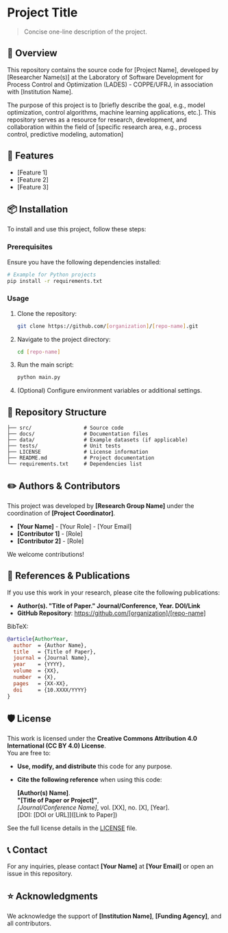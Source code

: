 # Project Title
> Concise one-line description of the project.

## 📖 Overview
This repository contains the source code for [Project Name], developed by [Researcher Name(s)] at the Laboratory of Software Development for Process Control and Optimization (LADES) - COPPE/UFRJ, in association with [Institution Name].

The purpose of this project is to [briefly describe the goal, e.g., model optimization, control algorithms, machine learning applications, etc.]. This repository serves as a resource for research, development, and collaboration within the field of [specific research area, e.g., process control, predictive modeling, automation]

## 🚀 Features
- [Feature 1]
- [Feature 2]
- [Feature 3]

## 📦 Installation
To install and use this project, follow these steps:

### Prerequisites
Ensure you have the following dependencies installed:
```bash
# Example for Python projects
pip install -r requirements.txt
```

### Usage
1. Clone the repository:
   ```bash
   git clone https://github.com/[organization]/[repo-name].git
   ```
2. Navigate to the project directory:
   ```bash
   cd [repo-name]
   ```
3. Run the main script:
   ```bash
   python main.py
   ```
4. (Optional) Configure environment variables or additional settings.

## 📂 Repository Structure
```
├── src/                 # Source code
├── docs/                # Documentation files
├── data/                # Example datasets (if applicable)
├── tests/               # Unit tests
├── LICENSE              # License information
├── README.md            # Project documentation
└── requirements.txt     # Dependencies list
```

## ✏️ Authors & Contributors
This project was developed by **[Research Group Name]** under the coordination of **[Project Coordinator]**.

- **[Your Name]** - [Your Role] - [Your Email]
- **[Contributor 1]** - [Role]
- **[Contributor 2]** - [Role]

We welcome contributions!

## 🔬 References & Publications
If you use this work in your research, please cite the following publications:
- **Author(s). "Title of Paper." Journal/Conference, Year. DOI/Link**
- **GitHub Repository**: https://github.com/[organization]/[repo-name]

BibTeX:
```bibtex
@article{AuthorYear,
  author  = {Author Name},
  title   = {Title of Paper},
  journal = {Journal Name},
  year    = {YYYY},
  volume  = {XX},
  number  = {X},
  pages   = {XX-XX},
  doi     = {10.XXXX/YYYY}
}
```

## 🛡 License
This work is licensed under the **Creative Commons Attribution 4.0 International (CC BY 4.0) License**.  
You are free to:
- **Use, modify, and distribute** this code for any purpose.
- **Cite the following reference** when using this code:

  **[Author(s) Name]**.  
  **"[Title of Paper or Project]"**,  
  *[Journal/Conference Name]*, vol. [XX], no. [X], [Year].  
  [DOI: [DOI or URL]]([Link to Paper])

See the full license details in the [LICENSE](LICENSE) file.

## 📞 Contact
For any inquiries, please contact **[Your Name]** at **[Your Email]** or open an issue in this repository.

## ⭐ Acknowledgments
We acknowledge the support of **[Institution Name]**, **[Funding Agency]**, and all contributors.
